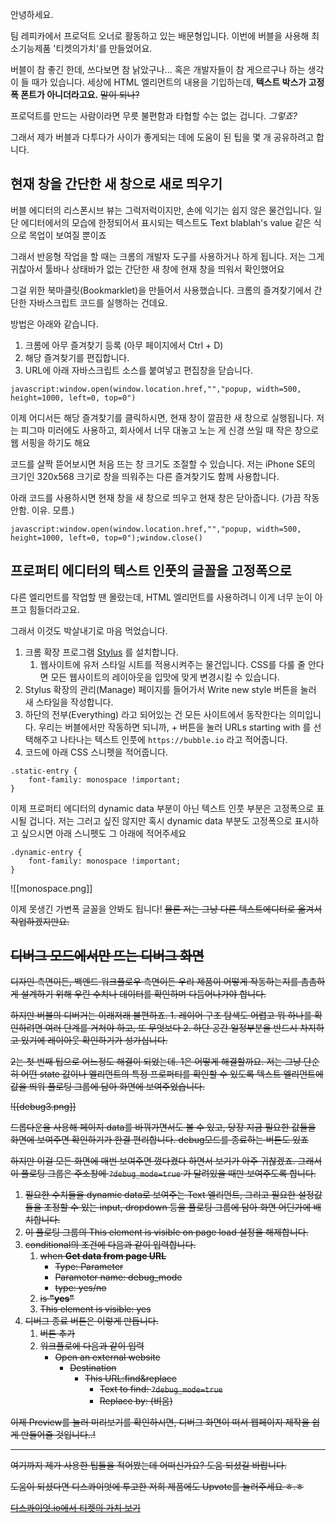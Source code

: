 안녕하세요.

팀 레피카에서 프로덕트 오너로 활동하고 있는 배문형입니다.
이번에 버블을 사용해 최소기능제품 '티켓의가치'를 만들었어요.

버블이 참 좋긴 한데, 쓰다보면 참 낡았구나... 혹은 개발자들이 참 게으르구나 하는 생각이 들 때가 있습니다. 세상에 HTML 엘리먼트의 내용을 기입하는데, **텍스트 박스가 고정폭 폰트가 아니더라고요.** <strike>말이 되나?</strike> 

프로덕트를 만드는 사람이라면 무릇 불편함과 타협할 수는 없는 겁니다. *그렇죠?*

그래서 제가 버블과 다투다가 사이가 좋게되는 데에 도움이 된 팁을 몇 개 공유하려고 합니다.

## 현재 창을 간단한 새 창으로 새로 띄우기

버블 에디터의 리스폰시브 뷰는 그럭저럭이지만, 손에 익기는 쉽지 않은 물건입니다. 일단 에디터에서의 모습에 한정되어서 표시되는 텍스트도 Text blablah's value 같은 식으로 목업이 보여질 뿐이죠

그래서 반응형 작업을 할 때는 크롬의 개발자 도구를 사용하거나 하게 됩니다. 저는 그게 귀찮아서 툴바나 상태바가 없는 간단한 새 창에 현재 창을 띄워서 확인했어요

그걸 위한 북마클릿(Bookmarklet)을 만들어서 사용했습니다. 크롬의 즐겨찾기에서 간단한 자바스크립트 코드를 실행하는 건데요.

방법은 아래와 같습니다.

1. 크롬에 아무 즐겨찾기 등록 (아무 페이지에서 Ctrl + D)
2. 해당 즐겨찾기를 편집합니다.
4. URL에 아래 자바스크립트 소스를 붙여넣고 편집창을 닫습니다.

`javascript:window.open(window.location.href,"","popup, width=500, height=1000, left=0, top=0")`

이제 어디서든 해당 즐겨찾기를 클릭하시면, 현재 창이 깔끔한 새 창으로 실행됩니다. 저는 피그마 미러에도 사용하고, 회사에서 너무 대놓고 노는 게 신경 쓰일 때 작은 창으로 웹 서핑을 하기도 해요

코드를 살짝 뜯어보시면 처음 뜨는 창 크기도 조절할 수 있습니다. 저는 iPhone SE의 크기인 320x568 크기로 창을 띄워주는 다른 즐겨찾기도 함께 사용합니다.

아래 코드를 사용하시면 현재 창을 새 창으로 띄우고 현재 창은 닫아줍니다. (가끔 작동 안함. 이유. 모름.)

`javascript:window.open(window.location.href,"","popup, width=500, height=1000, left=0, top=0");window.close()`

## 프로퍼티 에디터의 텍스트 인풋의 글꼴을 고정폭으로

다른 엘리먼트를 작업할 땐 몰랐는데, HTML 엘리먼트를 사용하려니 이게 너무 눈이 아프고 힘들더라고요.

그래서 이것도 박살내기로 마음 먹었습니다.

1. 크롬 확장 프로그램 [Stylus](https://chrome.google.com/webstore/detail/stylus/clngdbkpkpeebahjckkjfobafhncgmne?hl=en) 를 설치합니다.
	1. 웹사이트에 유저 스타일 시트를 적용시켜주는 물건입니다. CSS를 다룰 줄 안다면 모든 웹사이트의 레이아웃을 입맛에 맞게 변경시킬 수 있습니다.
2. Stylus 확장의 관리(Manage) 페이지를 들어가서 Write new style 버튼을 눌러 새 스타일을 작성합니다.
3. 하단의 전부(Everything) 라고 되어있는 건 모든 사이트에서 동작한다는 의미입니다. 우리는 버블에서만 작동하면 되니까, + 버튼을 눌러 URLs starting with 를 선택해주고 나타나는 텍스트 인풋에 `https://bubble.io` 라고 적어줍니다.
4. 코드에 아래 CSS 스니펫을 적어줍니다.

```
.static-entry {
	font-family: monospace !important;
}
```

이제 프로퍼티 에디터의 dynamic data 부분이 아닌 텍스트 인풋 부분은 고정폭으로 표시될 겁니다. 저는 그러고 싶진 않지만 혹시 dynamic data 부분도 고정폭으로 표시하고 싶으시면 아래 스니펫도 그 아래에 적어주세요

```
.dynamic-entry {
	font-family: monospace !important;
}
```

![[monospace.png]]

이제 못생긴 가변폭 글꼴을 안봐도 됩니다! <strike>물론 저는 그냥 다른 텍스트에디터로 옮겨서 작업하겠지만요.</stirke>

## 디버그 모드에서만 뜨는 디버그 화면

디자인 측면이든, 백엔드 워크플로우 측면이든 우리 제품이 어떻게 작동하는지를 촘촘하게 설계하기 위해 우린 수치나 데이터를 확인하며 다듬어나가야 합니다.

하지만 버블의 디버거는 이래저래 불편하죠. 1. 레이어 구조 탐색도 어렵고 뭐 하나를 확인하려면 여러 단계를 거쳐야 하고, 또 무엇보다 2. 하단 공간 일정부분을 반드시 차지하고 있기에 레이아웃 확인하기가 성가십니다.

2는 첫 번째 팁으로 어느정도 해결이 되었는데. 1은 어떻게 해결할까요. 저는 그냥 단순히 어떤 state 값이나 엘리먼트의 특정 프로퍼티를 확인할 수 있도록 텍스트 엘리먼트에 값을 띄워 플로팅 그룹에 담아 화면에 보여주었습니다.

![[debug3.png]]

드롭다운을 사용해 페이지 data를 바꿔가면서도 볼 수 있고, 당장 지금 필요한 값들을 화면에 보여주면 확인하기가 한결 편리합니다. debug모드를 종료하는 버튼도 있죠

하지만 이걸 모든 화면에 매번 보여주면 껐다켰다 하면서 보기가 아주 귀찮겠죠. 그래서 이 플로팅 그룹은 주소창에 `?debug_mode=true` 가 달려있을 때만 보여주도록 합니다.

1. 필요한 수치들을 dynamic data로 보여주는 Text 엘리먼트, 그리고 필요한 설정값들을 조정할 수 있는 input, dropdown 등을 플로팅 그룹에 담아 화면 어딘가에 배치합니다.
2. 이 플로팅 그룹의 This element is visible on page load 설정을 해제합니다.
3. conditional의 조건에 다음과 같이 입력합니다.
	1. when **Get data from page URL**
		- Type: Parameter
		- Parameter name: debug_mode
		- type: yes/no
	2. is **"yes"**
	3. This element is visible: yes
 4. 디버그 종료 버튼은 이렇게 만듭니다.
	1. 버튼 추가
	2. 워크플로에 다음과 같이 입력
		- Open an external website
			- Destination
				- This URL:find&replace
					- Text to find: `?debug_mode=true`
					- Replace by: (비움)

이제 Preview를 눌러 미리보기를 확인하시면, 디버그 화면이 떠서 웹페이지 제작을 쉽게 만들어줄 것입니다..!


---

여기까지 제가 사용한 팁들을 적어봤는데 어떠신가요? 도움 되셨길 바랍니다.

도움이 되셨다면 디스콰이엇에 투고한 저희 제품에도 Upvote를 눌러주세요 ㅎ.ㅎ

[디스콰이엇.io에서 티켓의 가치 보기](https://disquiet.io/product/%ED%8B%B0%EC%BC%93%EC%9D%98%EA%B0%80%EC%B9%98)